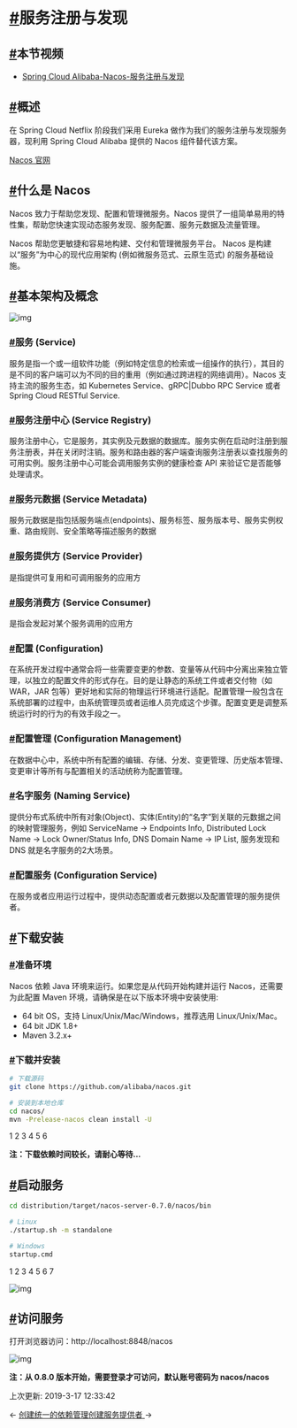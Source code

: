 # [#](https://funtl.com/zh/spring-cloud-alibaba/服务注册与发现.html#服务注册与发现)服务注册与发现

## [#](https://funtl.com/zh/spring-cloud-alibaba/服务注册与发现.html#本节视频)本节视频

- [Spring Cloud Alibaba-Nacos-服务注册与发现](https://www.bilibili.com/video/av40469471/)

## [#](https://funtl.com/zh/spring-cloud-alibaba/服务注册与发现.html#概述)概述

在 Spring Cloud Netflix 阶段我们采用 Eureka 做作为我们的服务注册与发现服务器，现利用 Spring Cloud Alibaba 提供的 Nacos 组件替代该方案。

[Nacos 官网](https://nacos.io/zh-cn/)

## [#](https://funtl.com/zh/spring-cloud-alibaba/服务注册与发现.html#什么是-nacos)什么是 Nacos

Nacos 致力于帮助您发现、配置和管理微服务。Nacos 提供了一组简单易用的特性集，帮助您快速实现动态服务发现、服务配置、服务元数据及流量管理。

Nacos 帮助您更敏捷和容易地构建、交付和管理微服务平台。 Nacos 是构建以“服务”为中心的现代应用架构 (例如微服务范式、云原生范式) 的服务基础设施。

## [#](https://funtl.com/zh/spring-cloud-alibaba/服务注册与发现.html#基本架构及概念)基本架构及概念

![img](https://funtl.com/assets1/nacos-Arch.jpg)

### [#](https://funtl.com/zh/spring-cloud-alibaba/服务注册与发现.html#服务-service)服务 (Service)

服务是指一个或一组软件功能（例如特定信息的检索或一组操作的执行），其目的是不同的客户端可以为不同的目的重用（例如通过跨进程的网络调用）。Nacos 支持主流的服务生态，如 Kubernetes Service、gRPC|Dubbo RPC Service 或者 Spring Cloud RESTful Service.

### [#](https://funtl.com/zh/spring-cloud-alibaba/服务注册与发现.html#服务注册中心-service-registry)服务注册中心 (Service Registry)

服务注册中心，它是服务，其实例及元数据的数据库。服务实例在启动时注册到服务注册表，并在关闭时注销。服务和路由器的客户端查询服务注册表以查找服务的可用实例。服务注册中心可能会调用服务实例的健康检查 API 来验证它是否能够处理请求。

### [#](https://funtl.com/zh/spring-cloud-alibaba/服务注册与发现.html#服务元数据-service-metadata)服务元数据 (Service Metadata)

服务元数据是指包括服务端点(endpoints)、服务标签、服务版本号、服务实例权重、路由规则、安全策略等描述服务的数据

### [#](https://funtl.com/zh/spring-cloud-alibaba/服务注册与发现.html#服务提供方-service-provider)服务提供方 (Service Provider)

是指提供可复用和可调用服务的应用方

### [#](https://funtl.com/zh/spring-cloud-alibaba/服务注册与发现.html#服务消费方-service-consumer)服务消费方 (Service Consumer)

是指会发起对某个服务调用的应用方

### [#](https://funtl.com/zh/spring-cloud-alibaba/服务注册与发现.html#配置-configuration)配置 (Configuration)

在系统开发过程中通常会将一些需要变更的参数、变量等从代码中分离出来独立管理，以独立的配置文件的形式存在。目的是让静态的系统工件或者交付物（如 WAR，JAR 包等）更好地和实际的物理运行环境进行适配。配置管理一般包含在系统部署的过程中，由系统管理员或者运维人员完成这个步骤。配置变更是调整系统运行时的行为的有效手段之一。

### [#](https://funtl.com/zh/spring-cloud-alibaba/服务注册与发现.html#配置管理-configuration-management)配置管理 (Configuration Management)

在数据中心中，系统中所有配置的编辑、存储、分发、变更管理、历史版本管理、变更审计等所有与配置相关的活动统称为配置管理。

### [#](https://funtl.com/zh/spring-cloud-alibaba/服务注册与发现.html#名字服务-naming-service)名字服务 (Naming Service)

提供分布式系统中所有对象(Object)、实体(Entity)的“名字”到关联的元数据之间的映射管理服务，例如 ServiceName -> Endpoints Info, Distributed Lock Name -> Lock Owner/Status Info, DNS Domain Name -> IP List, 服务发现和 DNS 就是名字服务的2大场景。

### [#](https://funtl.com/zh/spring-cloud-alibaba/服务注册与发现.html#配置服务-configuration-service)配置服务 (Configuration Service)

在服务或者应用运行过程中，提供动态配置或者元数据以及配置管理的服务提供者。

## [#](https://funtl.com/zh/spring-cloud-alibaba/服务注册与发现.html#下载安装)下载安装

### [#](https://funtl.com/zh/spring-cloud-alibaba/服务注册与发现.html#准备环境)准备环境

Nacos 依赖 Java 环境来运行。如果您是从代码开始构建并运行 Nacos，还需要为此配置 Maven 环境，请确保是在以下版本环境中安装使用:

- 64 bit OS，支持 Linux/Unix/Mac/Windows，推荐选用 Linux/Unix/Mac。
- 64 bit JDK 1.8+
- Maven 3.2.x+

### [#](https://funtl.com/zh/spring-cloud-alibaba/服务注册与发现.html#下载并安装)下载并安装

```bash
# 下载源码
git clone https://github.com/alibaba/nacos.git

# 安装到本地仓库
cd nacos/
mvn -Prelease-nacos clean install -U
```

1
2
3
4
5
6

**注：下载依赖时间较长，请耐心等待...**

## [#](https://funtl.com/zh/spring-cloud-alibaba/服务注册与发现.html#启动服务)启动服务

```bash
cd distribution/target/nacos-server-0.7.0/nacos/bin

# Linux
./startup.sh -m standalone

# Windows
startup.cmd
```

1
2
3
4
5
6
7

![img](https://funtl.com/assets1/Lusifer_20190105020351.png)

## [#](https://funtl.com/zh/spring-cloud-alibaba/服务注册与发现.html#访问服务)访问服务

打开浏览器访问：http://localhost:8848/nacos

![img](https://funtl.com/assets1/Lusifer_20190105020523.png)

**注：从 0.8.0 版本开始，需要登录才可访问，默认账号密码为 nacos/nacos**

上次更新: 2019-3-17 12:33:42

← [创建统一的依赖管理](https://funtl.com/zh/spring-cloud-alibaba/创建统一的依赖管理.html)[创建服务提供者 ](https://funtl.com/zh/spring-cloud-alibaba/创建服务提供者.html)→